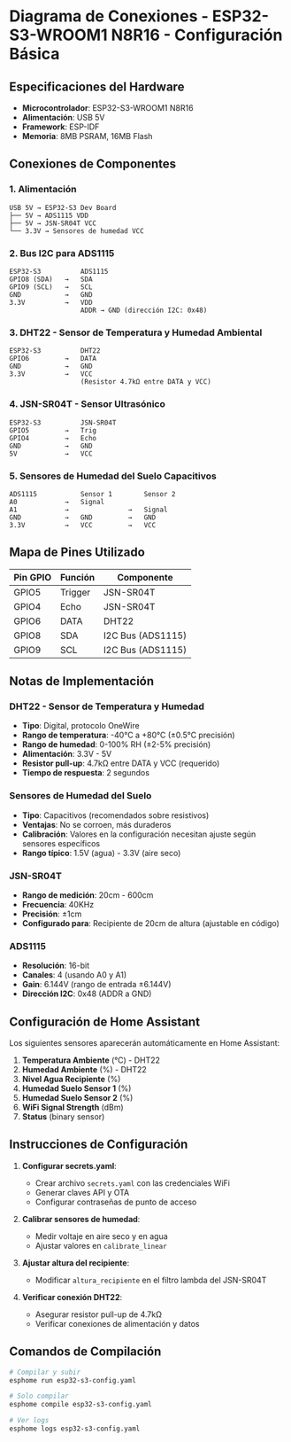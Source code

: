 # Diagrama de Conexiones - ESP32-S3-WROOM1 N8R16 - Configuración Básica

## Especificaciones del Hardware

- **Microcontrolador**: ESP32-S3-WROOM1 N8R16
- **Alimentación**: USB 5V
- **Framework**: ESP-IDF
- **Memoria**: 8MB PSRAM, 16MB Flash

## Conexiones de Componentes

### 1. Alimentación
```
USB 5V → ESP32-S3 Dev Board
├── 5V → ADS1115 VDD
├── 5V → JSN-SR04T VCC
└── 3.3V → Sensores de humedad VCC
```

### 2. Bus I2C para ADS1115
```
ESP32-S3          ADS1115
GPIO8 (SDA)   →   SDA
GPIO9 (SCL)   →   SCL
GND           →   GND
3.3V          →   VDD
                  ADDR → GND (dirección I2C: 0x48)
```

### 3. DHT22 - Sensor de Temperatura y Humedad Ambiental
```
ESP32-S3          DHT22
GPIO6         →   DATA
GND           →   GND
3.3V          →   VCC
                  (Resistor 4.7kΩ entre DATA y VCC)
```

### 4. JSN-SR04T - Sensor Ultrasónico
```
ESP32-S3          JSN-SR04T
GPIO5         →   Trig
GPIO4         →   Echo
GND           →   GND
5V            →   VCC
```

### 5. Sensores de Humedad del Suelo Capacitivos
```
ADS1115           Sensor 1        Sensor 2
A0            →   Signal      
A1            →               →   Signal
GND           →   GND         →   GND
3.3V          →   VCC         →   VCC
```

## Mapa de Pines Utilizado

| Pin GPIO | Función | Componente |
|----------|---------|------------|
| GPIO5    | Trigger | JSN-SR04T |
| GPIO4    | Echo    | JSN-SR04T |
| GPIO6    | DATA    | DHT22 |
| GPIO8    | SDA     | I2C Bus (ADS1115) |
| GPIO9    | SCL     | I2C Bus (ADS1115) |

## Notas de Implementación

### DHT22 - Sensor de Temperatura y Humedad
- **Tipo**: Digital, protocolo OneWire
- **Rango de temperatura**: -40°C a +80°C (±0.5°C precisión)
- **Rango de humedad**: 0-100% RH (±2-5% precisión)
- **Alimentación**: 3.3V - 5V
- **Resistor pull-up**: 4.7kΩ entre DATA y VCC (requerido)
- **Tiempo de respuesta**: 2 segundos

### Sensores de Humedad del Suelo
- **Tipo**: Capacitivos (recomendados sobre resistivos)
- **Ventajas**: No se corroen, más duraderos
- **Calibración**: Valores en la configuración necesitan ajuste según sensores específicos
- **Rango típico**: 1.5V (agua) - 3.3V (aire seco)

### JSN-SR04T
- **Rango de medición**: 20cm - 600cm
- **Frecuencia**: 40KHz
- **Precisión**: ±1cm
- **Configurado para**: Recipiente de 20cm de altura (ajustable en código)

### ADS1115
- **Resolución**: 16-bit
- **Canales**: 4 (usando A0 y A1)
- **Gain**: 6.144V (rango de entrada ±6.144V)
- **Dirección I2C**: 0x48 (ADDR a GND)

## Configuración de Home Assistant

Los siguientes sensores aparecerán automáticamente en Home Assistant:

1. **Temperatura Ambiente** (°C) - DHT22
2. **Humedad Ambiente** (%) - DHT22
3. **Nivel Agua Recipiente** (%)
4. **Humedad Suelo Sensor 1** (%)
5. **Humedad Suelo Sensor 2** (%)
6. **WiFi Signal Strength** (dBm)
7. **Status** (binary sensor)

## Instrucciones de Configuración

1. **Configurar secrets.yaml**:
   - Crear archivo `secrets.yaml` con las credenciales WiFi
   - Generar claves API y OTA
   - Configurar contraseñas de punto de acceso

2. **Calibrar sensores de humedad**:
   - Medir voltaje en aire seco y en agua
   - Ajustar valores en `calibrate_linear`

3. **Ajustar altura del recipiente**:
   - Modificar `altura_recipiente` en el filtro lambda del JSN-SR04T

4. **Verificar conexión DHT22**:
   - Asegurar resistor pull-up de 4.7kΩ
   - Verificar conexiones de alimentación y datos

## Comandos de Compilación

```bash
# Compilar y subir
esphome run esp32-s3-config.yaml

# Solo compilar
esphome compile esp32-s3-config.yaml

# Ver logs
esphome logs esp32-s3-config.yaml
```